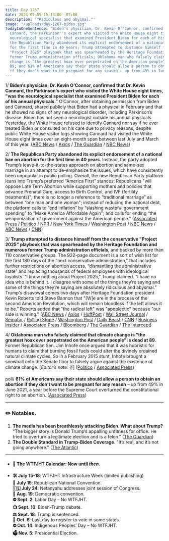 ```yaml
---
title: Day 1267
date: 2024-07-09 15:18:00 -07:00
description: '"Ridiculous and abysmal."'
image: "/uploads/day-1267-biden.jpg"
todayInOneSentence: 'Biden’s physician, Dr. Kevin O''Connor, confirmed that Dr. Kevin
  Cannard, the Parkinson''s expert who visited the White House eight times, "was the
  neurological specialist that examined President Biden for each of his annual physicals";
  the Republican Party abandoned its explicit endorsement of a national ban on abortion
  for the first time in 40 years; Trump attempted to distance himself from the conservative
  "Project 2025" playbook that was spearheaded by the Heritage Foundation and numerous
  former Trump administration officials; Oklahoma man who falsely claimed that climate
  change is “the greatest hoax ever perpetrated on the American people” is dead at
  89; and 61% of Americans say their state should allow a person to obtain an abortion
  if they don’t want to be pregnant for any reason – up from 49% in June 2021. '
---
```


1/ **Biden’s physician, Dr. Kevin O'Connor, confirmed that Dr. Kevin Cannard, the Parkinson's expert who visited the White House eight times, "was the neurological specialist that examined President Biden for each of his annual physicals."** O’Connor, after obtaining permission from Biden and Cannard, shared publicly that Biden had a physical in February and that he showed no signs of any neurological disorder, including Parkinson’s disease. Biden has not seen a neurologist outside his annual physicals. Yesterday, the White House refused to identify Cannard nor say if he ever treated Biden or consulted on his care due to privacy reasons, despite public White House visitor logs showing Cannard had visited the White House eight times over an eight-month span between last July and March of this year. ([ABC News](https://abcnews.go.com/Politics/white-house-doctor-offers-explanation-parkinsons-experts-visits/story?id=111764565) / [Axios](https://www.axios.com/2024/07/09/biden-white-house-doctor-letter-no-parkinsons-signs) / [The Guardian](https://www.theguardian.com/us-news/article/2024/jul/09/biden-neurologist-press-secretary) / [NBC News](https://www.nbcnews.com/politics/politics-news/letter-white-house-physician-addresses-parkinsons-expert-visits-rcna160803))

2/ **The Republican Party abandoned its explicit endorsement of a national ban on abortion for the first time in 40 years**. Instead, the party adopted Trump’s leave-it-to-the-states approach on abortion and same-sex marriage in an attempt to de-emphasize the issues, which have consistently been unpopular in public polling. Overall, the new Republican Party platform leans into Trump’s preferred “America First” stances: Republicans "will oppose Late Term Abortion while supporting mothers and policies that advance Prenatal Care, access to Birth Control, and IVF (fertility treatments)"; there is no longer a reference to “traditional marriage” as between “one man and one woman"; instead of reducing the national debt, the platform calls to “end inflation” by “slashing wasteful government spending" to “Make America Affordable Again"; and calls for ending “the weaponization of government against the American people.” ([Associated Press](https://apnews.com/article/republicans-abortion-party-platform-trump-rnc-5561e857c5501df9864ab8ca666d8bc5) / [Politico](https://www.politico.com/news/2024/07/08/rnc-platform-national-abortion-limits-00166788) / [NPR](https://www.npr.org/2024/07/08/nx-s1-5033015/rnc-republican-party-platform-2024) / [New York Times](https://www.nytimes.com/2024/07/08/us/politics/trump-abortion-gop.html) / [Washington Post](https://www.washingtonpost.com/politics/2024/07/08/trump-abortion-republican-platform/) / [NBC News](https://www.nbcnews.com/politics/2024-election/trump-pushes-new-gop-platform-softening-partys-positions-abortion-sex-rcna160730) / [ABC News](https://abcnews.go.com/Politics/2024-rnc-platform-alter-gops-abortion-position-time/story?id=111728686) / [CNN](https://www.cnn.com/2024/07/08/politics/republican-platform-trump-abortion/index.html))

3/ **Trump attempted to distance himself from the conservative "Project 2025" playbook that was spearheaded by the Heritage Foundation and numerous former Trump administration officials**, and backed by more than 110 conservative groups. The 922-page document is a sort of wish list for the first 180 days of the “next conservative administration," that includes  further restrictions on abortion access, “dismantling the administrative state” and replacing thousands of federal employees with ideological loyalists. “I know nothing about Project 2025,” Trump claimed. “I have no idea who is behind it. I disagree with some of the things they’re saying and some of the things they’re saying are absolutely ridiculous and abysmal.” Trump's disavowal comes two days after Heritage Foundation president Kevin Roberts told Steve Bannon that "[W]e are in the process of the second American Revolution, which will remain bloodless if the left allows it to be." Roberts added that "the radical left" was "apoplectic" because "our side is winning." ([ABC News](https://abcnews.go.com/US/trump-distance-project-2025-architects-helped-shape-rnc/story?id=111759747) / [Axios](https://www.axios.com/2024/07/05/trump-project-2025-heritage-foundation) / [HuffPost](https://www.huffpost.com/entry/donald-trump-project-2025-comments_n_66885179e4b0c732b46239e0) / [Wall Street Journal](https://www.wsj.com/politics/elections/donald-trump-project-2025-dcd4ad47) / [Semafor](https://www.semafor.com/article/07/05/2024/trump-disavows-project-2025) / [Rolling Stone](https://www.rollingstone.com/politics/politics-features/donald-trump-project-2025-1235053996/) / [Washington Post](https://www.washingtonpost.com/politics/2024/07/05/trump-project-2025-disavowal/) / [Daily Beast](https://www.thedailybeast.com/donald-trump-claims-republicans-project-2025-has-nothing-to-do-with-him-abysmal) / [CNN](https://www.cnn.com/2024/07/05/politics/trump-distance-project-2025/) / [Business Insider](https://www.businessinsider.com/what-is-project-2025-conservative-political-playbook-heritage-foundation-trump-2024-7) / [Associated Press](https://apnews.com/article/trump-project-2025-biden-9d372469033d23e1e3aef5cf0470a2e6) / [Bloomberg](https://www.bloomberg.com/news/articles/2024-07-09/biden-slows-democratic-defections-while-election-worries-persist?srnd=homepage-americas&sref=MIBMEEoj) / [The Guardian](https://www.theguardian.com/us-news/article/2024/jul/08/trump-project-2025) / [The Intercept](https://theintercept.com/2024/07/05/trumps-campaign-project-2025/))

4/ **Oklahoma man who falsely claimed that climate change is “the greatest hoax ever perpetrated on the American people” is dead at 89**. Former Republican Sen. Jim Inhofe once argued that it was hubristic for humans to claim that burning fossil fuels could alter the divinely ordained natural climate cycles. So in a February 2015 stunt, Inhofe brought a snowball onto the Senate floor to falsely argue against the existence of climate change. [*Editor’s note:* ✌️] ([Politico](https://www.politico.com/news/2024/07/09/senator-jim-inhofe-obituary-00167021) / [Associated Press](https://apnews.com/article/republican-senator-jim-inhofe-obit-2a3ac758737845c0aa2e05ae2036005b))

poll/ **61% of Americans say their state should allow a person to obtain an abortion if they don’t want to be pregnant for any reason** – up from 49% in June 2021, a year before the Supreme Court overturned the constitutional right to an abortion. ([Associated Press]())

---

### ✏️ Notables.

1. **The media has been breathlessly attacking Biden. What about Trump?** "The bigger story is Donald Trump’s appalling unfitness for office. He tried to overturn a legitimate election and is a felon." ([The Guardian](https://www.theguardian.com/commentisfree/article/2024/jul/09/biden-media-attacks-trump-felon))
2. **The Double Standard in Trump-Biden Coverage**. "It’s real, and it’s not going anywhere." ([The Atlantic](https://www.theatlantic.com/newsletters/archive/2024/07/the-double-standard-in-trump-biden-coverage/678943/))


---

* #### 📅 The WTFJHT Calendar: Now until *then*. 

* **🛠️ July 15-18**: WTFJHT Infrastructure Week (limited publishing) \
**🐘 July 15**: Republican National Convention.\
**🇮🇱 July 24**: Netanyahu addresses joint session of Congress.\
**🫏 Aug. 19**: Democratic convention.\
**⛔️ Sept. 2**: Labor Day – No WTFJHT. \
**📺 Sept. 10**: Biden-Trump debate.\
**⚖️ Sept. 18**: Trump is sentenced.\
**📆 Oct. 6**: Last day to register to vote in some states. \
**⛔️ Oct. 14**: Indigenous Peoples’ Day – No WTFJHT. \
**🗳️ Nov. 5**: Presidential Election.

